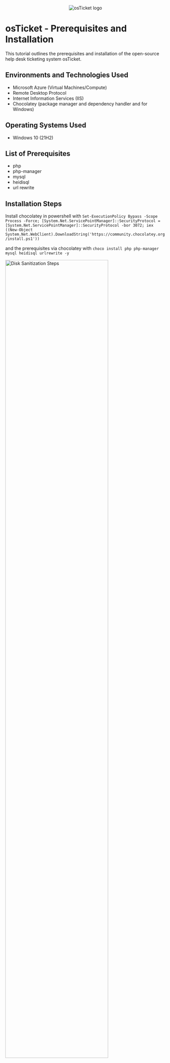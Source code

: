 <p align="center">
<img src="https://i.imgur.com/Clzj7Xs.png" alt="osTicket logo"/>
</p>

<h1>osTicket - Prerequisites and Installation</h1>
This tutorial outlines the prerequisites and installation of the open-source help desk ticketing system osTicket.<br />


<h2>Environments and Technologies Used</h2>

- Microsoft Azure (Virtual Machines/Compute)
- Remote Desktop Protocol
- Internet Information Services (IIS)
- Chocolatey (package manager and dependency handler and  for Windows)

<h2>Operating Systems Used </h2>

- Windows 10</b> (21H2)

<h2>List of Prerequisites</h2>

- php
- php-manager
- mysql
- heidisql
- url rewrite

<h2>Installation Steps</h2>

<p>
  Install chocolatey in powershell with <code>Set-ExecutionPolicy Bypass -Scope Process -Force; [System.Net.ServicePointManager]::SecurityProtocol = [System.Net.ServicePointManager]::SecurityProtocol -bor 3072; iex ((New-Object System.Net.WebClient).DownloadString('https://community.chocolatey.org/install.ps1'))</code>
</p>
  <p></p>and the prerequisites via chocolatey with <code>choco install php php-manager mysql heidisql urlrewrite -y</code>
</p>
<p>
<img src="" height="80%" width="80%" alt="Disk Sanitization Steps"/>
</p>
<br />

<p>
  Download osTicket with your desired plugns, then extract the upload folder from the archive to C:/inetpub/wwwroot/ and rename it to osticket, and finally extract your .phar plugins to the osticket/include/plugins folder.
</p>

<p>
  Rename osticket/include/ost-sampleconfig.php to ost-config.php so it will be read by the site, then disable permission inheritance on ost-config.php and give full permissions to everyone. (This is for convenience during the configuration steps)
</p>
<p>
<img src="https://github.com/user-attachments/assets/da430e69-e548-4f0a-a8ed-b73e23126da6" height="80%" width="80%" alt="Disk Sanitization Steps"/>
<img src="https://github.com/user-attachments/assets/4bbea470-d587-4dbd-96e0-99577e797231" height="80%" width="80%" alt="Disk Sanitization Steps"/>
</p>
<br />

<p>
  Register your PHP installation from within IIS and enable the php_opcache and php_intl modules from within IIS (if you miss any then they will show during the initial setup). Add osticket as a site in IIS and delete the default IIS site if you desire.
</p>
<p>
<img src="https://github.com/user-attachments/assets/04bd0535-0395-4500-99a5-ba460a9293b1" height="80%" width="80%" alt="Disk Sanitization Steps"/>
</p>
<br />

<p>
  Open your site in the web browser via your domain or loopback address
</p>
<p>
<img src="" height="80%" width="80%" alt="Disk Sanitization Steps"/>
</p>
<br />

<p>
  Fill out the intial setup forms
</p>
<p>
<img src="" height="80%" width="80%" alt="Disk Sanitization Steps"/>
</p>
<br />

<p>
  Remove write permissions to ost-config.php and set to read only
</p>
<p>
<img src="" height="80%" width="80%" alt="Disk Sanitization Steps"/>
</p>
<br />

<p>
  Delete your setup folder
</p>
<p>
<img src="" height="80%" width="80%" alt="Disk Sanitization Steps"/>
</p>
<br />

